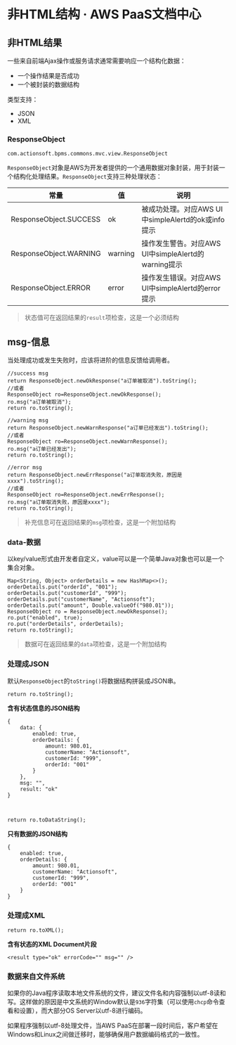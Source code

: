 # 非HTML结构 · AWS PaaS文档中心

## 非HTML结果

一些来自前端Ajax操作或服务请求通常需要响应一个结构化数据：

  * 一个操作结果是否成功
  * 一个被封装的数据结构

类型支持：

  * JSON
  * XML

### ResponseObject
    
    
    com.actionsoft.bpms.commons.mvc.view.ResponseObject
    

`ResponseObject`对象是AWS为开发者提供的一个通用数据对象封装，用于封装一个结构化处理结果。`ResponseObject`支持三种处理状态：

常量 | 值 | 说明  
---|---|---  
ResponseObject.SUCCESS | ok | 被成功处理。对应AWS UI中simpleAlertd的ok或info提示  
ResponseObject.WARNING | warning | 操作发生警告。对应AWS UI中simpleAlertd的warning提示  
ResponseObject.ERROR | error | 操作发生错误。对应AWS UI中simpleAlertd的error提示  
  
> 状态值可在返回结果的`result`项检查，这是一个必须结构

## msg-信息

当处理成功或发生失败时，应该将进阶的信息反馈给调用者。
    
    
    //success msg
    return ResponseObject.newOkResponse("a订单被取消").toString();
    //或者
    ResponseObject ro=ResponseObject.newOkResponse();
    ro.msg("a订单被取消");
    return ro.toString();
    
    //warning msg
    return ResponseObject.newWarnResponse("a订单已经发出").toString();
    //或者
    ResponseObject ro=ResponseObject.newWarnResponse();
    ro.msg("a订单已经发出");
    return ro.toString();
    
    //error msg
    return ResponseObject.newErrResponse("a订单取消失败，原因是xxxx").toString();
    //或者
    ResponseObject ro=ResponseObject.newErrResponse();
    ro.msg("a订单取消失败，原因是xxxx");
    return ro.toString();
    

> 补充信息可在返回结果的`msg`项检查，这是一个附加结构

### data-数据

以key/value形式由开发者自定义，value可以是一个简单Java对象也可以是一个集合对象。
    
    
    Map<String, Object> orderDetails = new HashMap<>();
    orderDetails.put("orderId", "001");
    orderDetails.put("customerId", "999");
    orderDetails.put("customerName", "Actionsoft");
    orderDetails.put("amount", Double.valueOf("980.01"));
    ResponseObject ro = ResponseObject.newOkResponse();
    ro.put("enabled", true);
    ro.put("orderDetails", orderDetails);
    return ro.toString();
    

> 数据可在返回结果的`data`项检查，这是一个附加结构

### 处理成JSON

默认`ResponseObject`的`toString()`将数据结构拼装成JSON串。
    
    
    return ro.toString();
    

**含有状态信息的JSON结构**
    
    
    {
        data: {
            enabled: true,
            orderDetails: {
                amount: 980.01,
                customerName: "Actionsoft",
                customerId: "999",
                orderId: "001"
            }
        },
        msg: "",
        result: "ok"
    }
    
    
    
    return ro.toDataString();
    

**只有数据的JSON结构**
    
    
    {
        enabled: true,
        orderDetails: {
            amount: 980.01,
            customerName: "Actionsoft",
            customerId: "999",
            orderId: "001"
        }
    }
    

### 处理成XML
    
    
    return ro.toXML();
    

**含有状态的XML Document片段**
    
    
    <result type="ok" errorCode="" msg="" />
    

### 数据来自文件系统

如果你的Java程序读取本地文件系统的文件，建议文件名和内容强制以utf-8读和写。这样做的原因是中文系统的Window默认是`936`字符集（可以使用`chcp`命令查看和设置），而大部分OS Server以utf-8进行编码。

如果程序强制以utf-8处理文件，当AWS PaaS在部署一段时间后，客户希望在Windows和Linux之间做迁移时，能够确保用户数据编码格式的一致性。